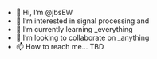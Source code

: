 - 👋 Hi, I’m @jbsEW
- 👀 I’m interested in signal processing and 
- 🌱 I’m currently learning _everything 
- 💞️ I’m looking to collaborate on _anything
- 📫 How to reach me... TBD

<!---
jbsEW/jbsEW is a ✨ special ✨ repository because its `README.md` (this file) appears on your GitHub profile.
You can click the Preview link to take a look at your changes.
--->
